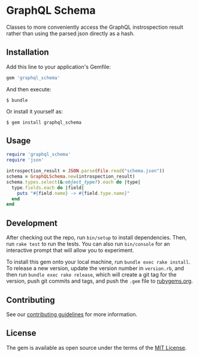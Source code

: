 # GraphQL Schema

Classes to more conveniently access the GraphQL instrospection
result rather than using the parsed json directly as a hash.

## Installation

Add this line to your application's Gemfile:

```ruby
gem 'graphql_schema'
```

And then execute:

    $ bundle

Or install it yourself as:

    $ gem install graphql_schema

## Usage

```ruby
require 'graphql_schema'
require 'json'

introspection_result = JSON.parse(File.read("schema.json"))
schema = GraphQLSchema.new(introspection_result)
schema.types.select(&:object_type?).each do |type|
  type.fields.each do |field|
    puts "#{field.name} -> #{field.type.name}"
  end
end
```

## Development

After checking out the repo, run `bin/setup` to install dependencies. Then, run `rake test` to run the tests. You can also run `bin/console` for an interactive prompt that will allow you to experiment.

To install this gem onto your local machine, run `bundle exec rake install`. To release a new version, update the version number in `version.rb`, and then run `bundle exec rake release`, which will create a git tag for the version, push git commits and tags, and push the `.gem` file to [rubygems.org](https://rubygems.org).

## Contributing

See our [contributing guidelines](CONTRIBUTING.md) for more information.

## License

The gem is available as open source under the terms of the [MIT License](http://opensource.org/licenses/MIT).

